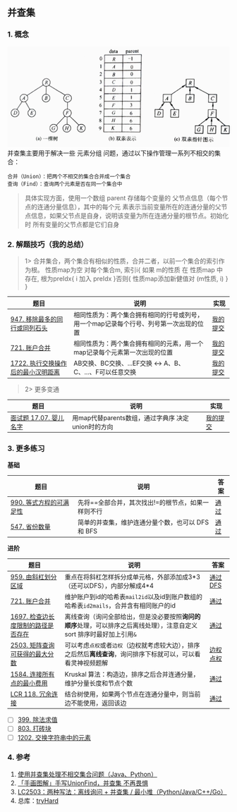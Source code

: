 ## 并查集

### 1. 概念
![img.png](pics/bcj.png)
并查集主要用于解决一些 元素分组 问题，通过以下操作管理一系列不相交的集合：

    合并（Union）：把两个不相交的集合合并成一个集合
    查询（Find）：查询两个元素是否在同一个集合中

>具体实现方面，使用一个数组 parent 存储每个变量的 父节点信息（每个节点的连通分量信息），其中的每个元
素表示当前变量所在的连通分量的父节点信息，如果父节点是自身，说明该变量为所在连通分量的根节点。初始化时
所有变量的父节点都是它们自身

### 2. 解题技巧（我的总结）

> 1> 合并集合，两个集合有相似的性质，合并二者，以前一个集合的索引作为根。
> 性质map为空
> 对每个集合m, 索引i{
>   如果 m的性质 在 性质map 中 存在, 根为preIdx{
>       i 加入 preIdx
>   }否则{
>       性质map添加新健值对 (m性质, i)
>   }
> }
> 
| 题目                                                                   | 说明                                           | 实现                                                                            |
|----------------------------------------------------------------------|----------------------------------------------|-------------------------------------------------------------------------------|
| [947. 移除最多的同行或同列石头](https://leetcode.cn/problems/most-stones-removed-with-same-row-or-column/description/) | 相同性质为：两个集合拥有相同的行号或列号，用一个map记录每个行号、列号第一次出现的位置 | [我的提交](https://leetcode.cn/problems/most-stones-removed-with-same-row-or-column/submissions/479031530/) |
| [721. 账户合并](https://leetcode.cn/problems/accounts-merge/description/) | 相同性质为：两个集合拥有相同的元素，用一个map记录每个元素第一次出现的位置       | [我的提交](https://leetcode.cn/problems/accounts-merge/submissions/478917176/) |
| [1722. 执行交换操作后的最小汉明距离](https://leetcode.cn/problems/minimize-hamming-distance-after-swap-operations/description/) | AB交换、BC交换、...EF交换 <-> A、B、C、...、F可以任意交换      | [我的提交](https://leetcode.cn/problems/minimize-hamming-distance-after-swap-operations/submissions/483814512/) |

> 2> 更多变通
>
| 题目                                                                   | 说明                                | 实现                                                                            |
|----------------------------------------------------------------------|-----------------------------------|-------------------------------------------------------------------------------|
| [面试题 17.07. 婴儿名字](https://leetcode.cn/problems/baby-names-lcci/description/) | 用map代替parents数组，通过字典序 决定union时的方向 | [我的提交](https://leetcode.cn/problems/baby-names-lcci/submissions/540143480/) |


### 3. 更多练习
**基础**

| 题目                                                         | 说明                                               | 答案                                                      |
| ------------------------------------------------------------ | -------------------------------------------------- | --------------------------------------------------------- |
| [990. 等式方程的可满足性](https://leetcode.cn/problems/satisfiability-of-equality-equations/) | 先将==全部合并，其次找出!=的根节点，如果一样则不行 | [通过](https://leetcode.cn/submissions/detail/136424817/) |
| [547. 省份数量](https://leetcode.cn/problems/number-of-provinces/) | 简单的并查集，维护连通分量个数，也可以 DFS 和 BFS  | [通过](https://leetcode.cn/submissions/detail/375522024/) |



**进阶**

| 题目                                                         | 说明                                                                 | 答案                                                         |
| ------------------------------------------------------------ |--------------------------------------------------------------------| ------------------------------------------------------------ |
| [959. 由斜杠划分区域](https://leetcode.cn/problems/regions-cut-by-slashes/) | 重点在将斜杠怎样拆分成单元格，外部添加成3\*3（还可以DFS），内部分解成4\*4                         | [通过](https://leetcode.cn/submissions/detail/141243167/)   [DFS](https://leetcode.cn/submissions/detail/375476296/) |
| [721. 账户合并](https://leetcode.cn/problems/accounts-merge/) | 维护账户到id的哈希表`mail2id`以及id到账户数组的哈希表`id2mails`，合并含有相同账户的id            | [通过](https://leetcode.cn/submissions/detail/375528105/)    |
| [1697. 检查边长度限制的路径是否存在](https://leetcode.cn/problems/checking-existence-of-edge-length-limited-paths/) | 离线查询（询问全部给出，但是没必要按照**询问的顺序**处理，可以排序之后离线处理），注意自定义 sort 排序时最好加上引用`&` | [通过](https://leetcode.cn/submissions/detail/389035257/)    |
| [2503. 矩阵查询可获得的最大分数](https://leetcode.cn/problems/maximum-number-of-points-from-grid-queries/) | 可以考虑`点权`或者`边权`（边权就考虑较大边），排序之后然后**离线查询**，询问排序下标就可以，可以看看灵神视频题解       | [边权](https://leetcode.cn/submissions/detail/389036925/)   [点权](https://leetcode.cn/submissions/detail/389025813/) |
| [1584. 连接所有点的最小费用](https://leetcode.cn/problems/min-cost-to-connect-all-points/) | Kruskal 算法：构造边，排序之后合并连通分量，维护分量长度和节点个数                              | [通过](https://leetcode.cn/submissions/detail/389340427/)    |
| [LCR 118. 冗余连接](https://leetcode.cn/problems/7LpjUW/description/) | 结合树使用，如果两个节点在连通分量中，则当前边不能使用，返回该边   | [通过](https://leetcode.cn/problems/7LpjUW/submissions/539721867/)    |

- [ ]  [399. 除法求值](https://leetcode.cn/problems/evaluate-division/)
- [ ]  [803. 打砖块](https://leetcode.cn/problems/bricks-falling-when-hit/)
- [ ]  [1202. 交换字符串中的元素](https://leetcode.cn/problems/smallest-string-with-swaps/)

### 4. 参考
1. [使用并查集处理不相交集合问题（Java、Python）](https://leetcode.cn/problems/satisfiability-of-equality-equations/solution/shi-yong-bing-cha-ji-chu-li-bu-xiang-jiao-ji-he-we/)
2. [「手画图解」手写UnionFind，并查集 不再畏惧](https://leetcode.cn/problems/satisfiability-of-equality-equations/solution/shou-hui-tu-jie-shou-xie-unionfind-bing-cha-ji-bu-/)
3. [LC2503：两种写法：离线询问 + 并查集 / 最小堆（Python/Java/C++/Go）](https://leetcode.cn/problems/maximum-number-of-points-from-grid-queries/solution/by-endlesscheng-qeei/)
4. 总库：[tryHard](https://github.com/NOMADxzy/tryHard)